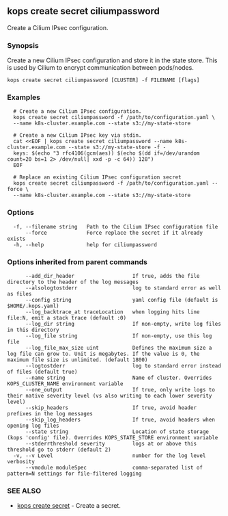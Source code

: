 
<!--- This file is automatically generated by make gen-cli-docs; changes should be made in the go CLI command code (under cmd/kops) -->

## kops create secret ciliumpassword

Create a Cilium IPsec configuration.

### Synopsis

Create a new Cilium IPsec configuration and store it in the state store. This is used by Cilium to encrypt communication between pods/nodes.

```
kops create secret ciliumpassword [CLUSTER] -f FILENAME [flags]
```

### Examples

```
  # Create a new Cilium IPsec configuration.
  kops create secret ciliumpassword -f /path/to/configuration.yaml \
  --name k8s-cluster.example.com --state s3://my-state-store
  
  # Create a new Cilium IPsec key via stdin.
  cat <<EOF | kops create secret ciliumpassword --name k8s-cluster.example.com --state s3://my-state-store -f -
  keys: $(echo "3 rfc4106(gcm(aes)) $(echo $(dd if=/dev/urandom count=20 bs=1 2> /dev/null| xxd -p -c 64)) 128")
  EOF
  
  # Replace an existing Cilium IPsec configuration secret
  kops create secret ciliumpassword -f /path/to/configuration.yaml --force \
  --name k8s-cluster.example.com --state s3://my-state-store
```

### Options

```
  -f, --filename string   Path to the Cilium IPsec configuration file
      --force             Force replace the secret if it already exists
  -h, --help              help for ciliumpassword
```

### Options inherited from parent commands

```
      --add_dir_header                   If true, adds the file directory to the header of the log messages
      --alsologtostderr                  log to standard error as well as files
      --config string                    yaml config file (default is $HOME/.kops.yaml)
      --log_backtrace_at traceLocation   when logging hits line file:N, emit a stack trace (default :0)
      --log_dir string                   If non-empty, write log files in this directory
      --log_file string                  If non-empty, use this log file
      --log_file_max_size uint           Defines the maximum size a log file can grow to. Unit is megabytes. If the value is 0, the maximum file size is unlimited. (default 1800)
      --logtostderr                      log to standard error instead of files (default true)
      --name string                      Name of cluster. Overrides KOPS_CLUSTER_NAME environment variable
      --one_output                       If true, only write logs to their native severity level (vs also writing to each lower severity level)
      --skip_headers                     If true, avoid header prefixes in the log messages
      --skip_log_headers                 If true, avoid headers when opening log files
      --state string                     Location of state storage (kops 'config' file). Overrides KOPS_STATE_STORE environment variable
      --stderrthreshold severity         logs at or above this threshold go to stderr (default 2)
  -v, --v Level                          number for the log level verbosity
      --vmodule moduleSpec               comma-separated list of pattern=N settings for file-filtered logging
```

### SEE ALSO

* [kops create secret](kops_create_secret.md)	 - Create a secret.

